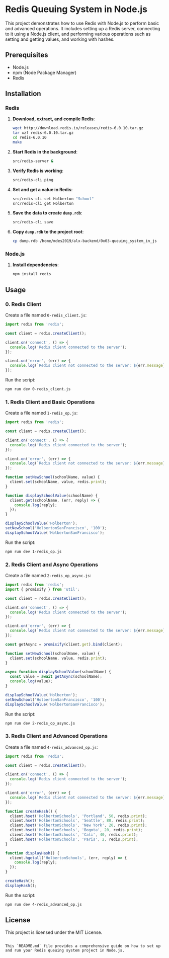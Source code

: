 # Redis Queuing System in Node.js

This project demonstrates how to use Redis with Node.js to perform basic and advanced operations. It includes setting up a Redis server, connecting to it using a Node.js client, and performing various operations such as setting and getting values, and working with hashes.

## Prerequisites

- Node.js
- npm (Node Package Manager)
- Redis

## Installation

### Redis

1. **Download, extract, and compile Redis**:
   ```sh
   wget http://download.redis.io/releases/redis-6.0.10.tar.gz
   tar xzf redis-6.0.10.tar.gz
   cd redis-6.0.10
   make
   ```

2. **Start Redis in the background**:
   ```sh
   src/redis-server &
   ```

3. **Verify Redis is working**:
   ```sh
   src/redis-cli ping
   ```

4. **Set and get a value in Redis**:
   ```sh
   src/redis-cli set Holberton "School"
   src/redis-cli get Holberton
   ```

5. **Save the data to create `dump.rdb`**:
   ```sh
   src/redis-cli save
   ```

6. **Copy `dump.rdb` to the project root**:
   ```sh
   cp dump.rdb /home/mdes2019/alx-backend/0x03-queuing_system_in_js
   ```

### Node.js

1. **Install dependencies**:
   ```sh
   npm install redis
   ```

## Usage

### 0. Redis Client

Create a file named `0-redis_client.js`:

```javascript
import redis from 'redis';

const client = redis.createClient();

client.on('connect', () => {
  console.log('Redis client connected to the server');
});

client.on('error', (err) => {
  console.log(`Redis client not connected to the server: ${err.message}`);
});
```

Run the script:

```sh
npm run dev 0-redis_client.js
```

### 1. Redis Client and Basic Operations

Create a file named `1-redis_op.js`:

```javascript
import redis from 'redis';

const client = redis.createClient();

client.on('connect', () => {
  console.log('Redis client connected to the server');
});

client.on('error', (err) => {
  console.log(`Redis client not connected to the server: ${err.message}`);
});

function setNewSchool(schoolName, value) {
  client.set(schoolName, value, redis.print);
}

function displaySchoolValue(schoolName) {
  client.get(schoolName, (err, reply) => {
    console.log(reply);
  });
}

displaySchoolValue('Holberton');
setNewSchool('HolbertonSanFrancisco', '100');
displaySchoolValue('HolbertonSanFrancisco');
```

Run the script:

```sh
npm run dev 1-redis_op.js
```

### 2. Redis Client and Async Operations

Create a file named `2-redis_op_async.js`:

```javascript
import redis from 'redis';
import { promisify } from 'util';

const client = redis.createClient();

client.on('connect', () => {
  console.log('Redis client connected to the server');
});

client.on('error', (err) => {
  console.log(`Redis client not connected to the server: ${err.message}`);
});

const getAsync = promisify(client.get).bind(client);

function setNewSchool(schoolName, value) {
  client.set(schoolName, value, redis.print);
}

async function displaySchoolValue(schoolName) {
  const value = await getAsync(schoolName);
  console.log(value);
}

displaySchoolValue('Holberton');
setNewSchool('HolbertonSanFrancisco', '100');
displaySchoolValue('HolbertonSanFrancisco');
```

Run the script:

```sh
npm run dev 2-redis_op_async.js
```

### 3. Redis Client and Advanced Operations

Create a file named `4-redis_advanced_op.js`:

```javascript
import redis from 'redis';

const client = redis.createClient();

client.on('connect', () => {
  console.log('Redis client connected to the server');
});

client.on('error', (err) => {
  console.log(`Redis client not connected to the server: ${err.message}`);
});

function createHash() {
  client.hset('HolbertonSchools', 'Portland', 50, redis.print);
  client.hset('HolbertonSchools', 'Seattle', 80, redis.print);
  client.hset('HolbertonSchools', 'New York', 20, redis.print);
  client.hset('HolbertonSchools', 'Bogota', 20, redis.print);
  client.hset('HolbertonSchools', 'Cali', 40, redis.print);
  client.hset('HolbertonSchools', 'Paris', 2, redis.print);
}

function displayHash() {
  client.hgetall('HolbertonSchools', (err, reply) => {
    console.log(reply);
  });
}

createHash();
displayHash();
```

Run the script:

```sh
npm run dev 4-redis_advanced_op.js
```

## License

This project is licensed under the MIT License.
```

This `README.md` file provides a comprehensive guide on how to set up and run your Redis queuing system project in Node.js.
